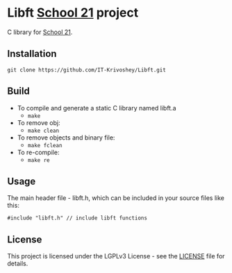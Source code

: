 # Libft [School 21](https://21-school.ru/) project
C library for [School 21](https://21-school.ru/).
## Installation
```
git clone https://github.com/IT-Krivoshey/Libft.git
```
## Build
- To compile and generate a static C library named libft.a
	- `make`
- To remove obj:
	- `make clean`
- To remove objects and binary file:
	- `make fclean`
- To re-compile:
	- `make re`
## Usage
The main header file - libft.h, which can be included in your source files like this:
```
#include "libft.h" // include libft functions
```
## License
This project is licensed under the LGPLv3 License - see the [LICENSE](https://github.com/IT-Krivoshey/Libft/blob/master/LICENSE) file for details.
